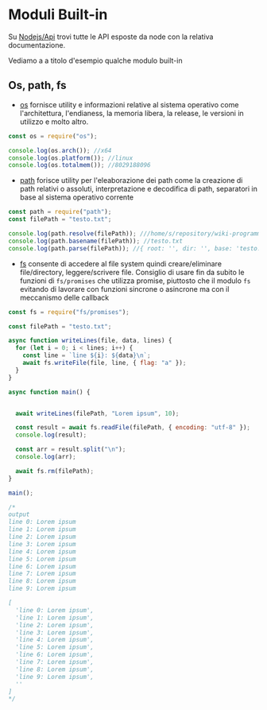 # Moduli Built-in

Su [Nodejs/Api](https://nodejs.org/dist/latest-v16.x/docs/api/) trovi tutte le API esposte da node con la relativa documentazione.

Vediamo a a titolo d'esempio qualche modulo built-in

## Os, path, fs

- [os](https://nodejs.org/api/os.html) fornisce utility e informazioni relative al sistema operativo come l'architettura, l'endianess, la memoria libera, la release, le versioni in utilizzo e molto altro.

```javascript
const os = require("os");

console.log(os.arch()); //x64
console.log(os.platform()); //linux
console.log(os.totalmem()); //8029188096
```

- [path](https://nodejs.org/api/path.html) forisce utility per l'eleaborazione dei path come la creazione di path relativi o assoluti, interpretazione e decodifica di path, separatori in base al sistema operativo corrente

```javascript
const path = require("path");
const filePath = "testo.txt";

console.log(path.resolve(filePath)); ///home/s/repository/wiki-programming-notes/docs/corsi/nodejs/code/testo.txt
console.log(path.basename(filePath)); //testo.txt
console.log(path.parse(filePath)); //{ root: '', dir: '', base: 'testo.txt', ext: '.txt', name: 'testo' }
```

- [fs](https://nodejs.org/api/fs.html) consente di accedere al file system quindi creare/eliminare file/directory, leggere/scrivere file. Consiglio di usare fin da subito le funzioni di `fs/promises` che utilizza promise, piuttosto che il modulo `fs` evitando di lavorare con funzioni sincrone o asincrone ma con il meccanismo delle callback

```javascript
const fs = require("fs/promises");

const filePath = "testo.txt";

async function writeLines(file, data, lines) {
  for (let i = 0; i < lines; i++) {
    const line = `line ${i}: ${data}\n`;
    await fs.writeFile(file, line, { flag: "a" });
  }
}

async function main() {


  await writeLines(filePath, "Lorem ipsum", 10);

  const result = await fs.readFile(filePath, { encoding: "utf-8" });
  console.log(result);

  const arr = result.split("\n");
  console.log(arr);

  await fs.rm(filePath);
}

main();

/*
output
line 0: Lorem ipsum
line 1: Lorem ipsum
line 2: Lorem ipsum
line 3: Lorem ipsum
line 4: Lorem ipsum
line 5: Lorem ipsum
line 6: Lorem ipsum
line 7: Lorem ipsum
line 8: Lorem ipsum
line 9: Lorem ipsum

[
  'line 0: Lorem ipsum',
  'line 1: Lorem ipsum',
  'line 2: Lorem ipsum',
  'line 3: Lorem ipsum',
  'line 4: Lorem ipsum',
  'line 5: Lorem ipsum',
  'line 6: Lorem ipsum',
  'line 7: Lorem ipsum',
  'line 8: Lorem ipsum',
  'line 9: Lorem ipsum',
  ''
]
*/
```
